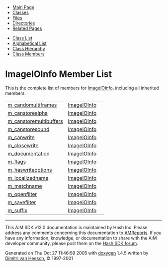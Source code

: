 <div class="tabs">

- [Main Page](index.md)
- <span id="current">[Classes](annotated.md)</span>
- [Files](files.md)
- [Directories](dirs.md)
- [Related Pages](pages.md)

</div>

<div class="tabs">

- [Class List](annotated.md)
- [Alphabetical List](classes.md)
- [Class Hierarchy](hierarchy.md)
- [Class Members](functions.md)

</div>

# ImageIOInfo Member List

This is the complete list of members for <a href="classImageIOInfo.md" class="el">ImageIOInfo</a>, including all inherited members.

|  |  |  |
|----|----|----|
| <a href="classImageIOInfo.md#e1a49225531be67570e9e5c2b1844c23" class="el">m_candomultiframes</a> | <a href="classImageIOInfo.md" class="el">ImageIOInfo</a> |  |
| <a href="classImageIOInfo.md#6a39d77b62f6c68c120e0eea077aa29c" class="el">m_canstorealpha</a> | <a href="classImageIOInfo.md" class="el">ImageIOInfo</a> |  |
| <a href="classImageIOInfo.md#2d7f2e482a3d430ed3cef9d10d01101e" class="el">m_canstoremultibuffers</a> | <a href="classImageIOInfo.md" class="el">ImageIOInfo</a> |  |
| <a href="classImageIOInfo.md#29b11c67151569202cf1c3a9d65a8728" class="el">m_canstoresound</a> | <a href="classImageIOInfo.md" class="el">ImageIOInfo</a> |  |
| <a href="classImageIOInfo.md#6f52298a9c8f7f05e3ce4f73c048d7d7" class="el">m_canwrite</a> | <a href="classImageIOInfo.md" class="el">ImageIOInfo</a> |  |
| <a href="classImageIOInfo.md#8b1a6e0a755e4a16633749f7df2ee8ee" class="el">m_closewrite</a> | <a href="classImageIOInfo.md" class="el">ImageIOInfo</a> |  |
| <a href="classImageIOInfo.md#42712fe7932262f9b0df441f5d17e6d3" class="el">m_documentation</a> | <a href="classImageIOInfo.md" class="el">ImageIOInfo</a> |  |
| <a href="classImageIOInfo.md#de812cb8066aad908294b43ef4b363df" class="el">m_flags</a> | <a href="classImageIOInfo.md" class="el">ImageIOInfo</a> |  |
| <a href="classImageIOInfo.md#ceccc3cba24a6c7656cd6663c29f2c44" class="el">m_haswriteoptions</a> | <a href="classImageIOInfo.md" class="el">ImageIOInfo</a> |  |
| <a href="classImageIOInfo.md#69640451775f2eb11b013ad746f709ee" class="el">m_localizedname</a> | <a href="classImageIOInfo.md" class="el">ImageIOInfo</a> |  |
| <a href="classImageIOInfo.md#a77ed353b00a6194a70b9a82a50a9e7b" class="el">m_matchname</a> | <a href="classImageIOInfo.md" class="el">ImageIOInfo</a> |  |
| <a href="classImageIOInfo.md#40d554da81c4bf4194c061422537fbcb" class="el">m_openfilter</a> | <a href="classImageIOInfo.md" class="el">ImageIOInfo</a> |  |
| <a href="classImageIOInfo.md#eadebac9ea35b95867e29bfeb93fbb71" class="el">m_savefilter</a> | <a href="classImageIOInfo.md" class="el">ImageIOInfo</a> |  |
| <a href="classImageIOInfo.md#8bf6399ee82c377347b5f86e7063ced5" class="el">m_suffix</a> | <a href="classImageIOInfo.md" class="el">ImageIOInfo</a> |  |

------------------------------------------------------------------------

<span class="small">This A:M SDK v12.0 documentation is maintained by Hash Inc. Please address any comments concerning this documentation to [AMReports](http://www.hash.com/reports). If you have any information, knowledge, or documentation to share with the A:M developer community, please post them on the [Hash SDK forum](http://www.hash.com/forums/index.php?showforum=11).</span>

Generated on Thu Oct 27 11:46:59 2005 with [<span class="image placeholder" original-image-src="doxygen.png" original-image-title="" height="45" width="100" align="middle" border="0">doxygen</span>](http://www.doxygen.org/index.html) 1.4.5 written by [Dimitri van Heesch](mailto:dimitri@stack.nl), © 1997-2001
